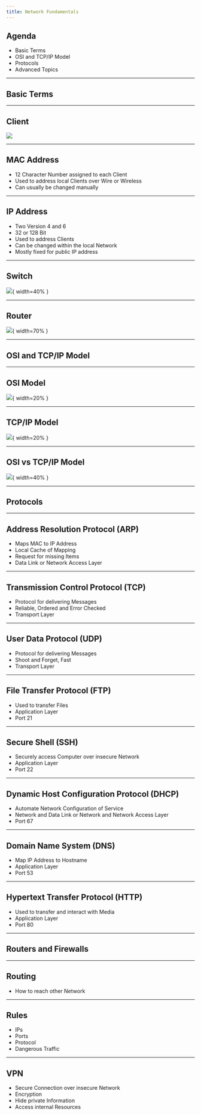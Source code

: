 ```yaml
---
title: Network Fundamentals
---
```


## Agenda

- Basic Terms
- OSI and TCP/IP Model
- Protocols
- Advanced Topics 

---

## Basic Terms

---

## Client

![](../assets/L07-clients.png)

---

## MAC Address

- 12 Character Number assigned to each Client
- Used to address local Clients over Wire or Wireless
- Can usually be changed manually

---

## IP Address

- Two Version 4 and 6
- 32 or 128 Bit
- Used to address Clients
- Can be changed within the local Network
- Mostly fixed for public IP address

---

## Switch

![](../assets/L07-switch.png){ width=40% }

---

## Router

![](../assets/L07-router.png){ width=70% }

---

## OSI and TCP/IP Model

---

## OSI Model

![](../assets/L07-osi-model.png){ width=20% }

---

## TCP/IP Model

![](../assets/L07-tcp-ip-model.png){ width=20% }

---

## OSI vs TCP/IP Model


![](../assets/L07-osi-vs-tcp-ip-model.png){ width=40% }

---

## Protocols

---

## Address Resolution Protocol (ARP)

- Maps MAC to IP Address
- Local Cache of Mapping
- Request for missing Items
- Data Link or Network Access Layer

---

## Transmission Control Protocol (TCP)

- Protocol for delivering Messages
- Reliable, Ordered and Error Checked
- Transport Layer

---

## User Data Protocol (UDP)

- Protocol for delivering Messages
- Shoot and Forget, Fast
- Transport Layer

---

## File Transfer Protocol (FTP)

- Used to transfer Files
- Application Layer
- Port 21

---

## Secure Shell (SSH)

- Securely access Computer over insecure Network
- Application Layer
- Port 22

---

## Dynamic Host Configuration Protocol (DHCP)

- Automate Network Configuration of Service
- Network and Data Link or Network and Network Access Layer
- Port 67

---

## Domain Name System (DNS)

- Map IP Address to Hostname
- Application Layer
- Port 53

---

## Hypertext Transfer Protocol (HTTP)

- Used to transfer and interact with Media
- Application Layer
- Port 80

---

## Routers and Firewalls

---

## Routing

- How to reach other Network

---

## Rules

- IPs
- Ports
- Protocol
- Dangerous Traffic 

---

## VPN

- Secure Connection over insecure Network
- Encryption
- Hide private Information
- Access internal Resources
